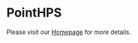 # PointHPS

Please visit our [Homepage](https://caizhongang.github.io/projects/PointHPS/) for more details.
